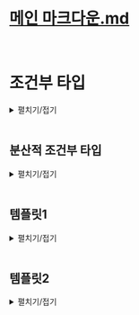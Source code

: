 # [메인 마크다운.md](../README.md)
<br>

# 조건부 타입
<details>
<summary>펼치기/접기</summary>
<br>

자바스크립트의 물음표를 이용한 3항연산자를 이용하여 조건에 따라 타입을 결정하는 독특한 문법이다.

예를들어 number 타입이 string타입을 확장했는가에 대해 참이라면 string을, 거짓이라면 number을 타입으로 적용하는 예제를 작성해보면 아래와 같다.
### 
- src/chapter.ts
  ```ts
  type A = number extends string ? string : number
  ```
타입 A의 결과는 무엇일까?
number 타입은 string 타입을 확장하지 않는다.  
generic 타입 변수를 제한할 때 extends 키워드를 사용하는것 처럼 number는 string타입의 sub타입이 아니다.  
그렇기 때문에 위 조건은 거짓이 되고 결국 타입 A는 number타입이 된다.  
타입 A에 마우스 커서를 올려보면
```
type A = number
```
number타입으로 추론된 조건부 타입의 결과도 바로 확인할 수 있다.  

### 예제1) 조건부 타입 기본 문법 - 객체 타입
먼저 ObjA, ObjB 2개의 객체 타입을 만들어 준다.  
ObjA 객체 타입에는 number타입 프로퍼티 a를 구성하도록 하고, ObjB 객체 타입에는 number타입 프로퍼티 a와 number타입 프로퍼티 b를 구성한다.
- src/chapter.ts
  ```ts
  type ObjA = {
    a: number
  }

  type ObjB = {
    a: number;
    b: number;
  }
  ```
다음으로 ObjB타입이 ObjA 타입을 확장 했는가에 대해 참이라면 number를 거짓이라면 string을 타입으로 적용하는 조건부 타입 식을 type B에 적용한다.
- src/chapter.ts
  ```ts
  type B = ObjB extends ObjA ? number : string
  ```
실제로 ObjB타입은 ObjA타입을 확장한다.  
ObjA타입의 프로퍼티를 ObjB타입이 가지고 있고, 추가적인 프로퍼티를 가지고 있기 때문에 ObjA타입이 수퍼타입이다.  
그렇기 때문에 조건이 참이 되어 타입 B는 number타입이 된다.  

조건부 타입은 이렇게 extends 라는 확장 키워드와 물음표 그리고 세미콜론 연산자를 이용해서 특정 타입이 또 다른 타입을 확장하는지 즉, 앞의 타입이 뒤의 타입의 서브 타입인지 확인해서 참이라면 물음표 뒤의 타입을 거짓이라면 콜론 뒤의 타입을 할당해주는 문법이다.  
조건부 타입은 기본 타입들로만 사용하면 활용할 곳이 많지 않고, 제네릭과 함께 쓸 때 그 위력이 잘 발휘되는 편이다.  

### 예제2) 제네릭과 조건부 타입  
변수 T가 number타입 이라면 string타입이 되도록, 반대로 변수 t가 string타입이라면 number타입이 되도록 만들어 본다.  
이 경우 제네릭을 활용하면 된다.  
타입 변수 T를 갖는 StringNumberSwitch라는 이름의 제네릭 타입을 만들어 준 뒤, T가 number 타입을 확장하는 타입이라면 string타입으로, 반대라면 number타입으로 조건부 타입을 만들어 주도록 한다.  
- src/chapter.ts
  ```ts
  type StringNumberSwitch<T> = T extends number ? string : number
  ```
이때, 타입 변수 T에 number타입이 들어오게 되는 순간 T extends number는 참이 되고 StringNumberSwitch 타입은 string타입이 된다.  
반면, 타입 변수 T에 string타입이 들어오게 됨녀 해당 조건이 거짓이 되어 StringNumberSwitch타입은 number타입이 된다.  
아래와 같이 실제 변수를 선언하여 확인해보도록 한다.  
- src/chapter.ts
  ```ts
  let varA: StringNumberSwitch<number> // let varA: string
  ```
StringNumberSwitch 타입의 타입 변수T에 number타입이 들어왔기 때문에, 조건부 타입의 조건식이 참이되어 변수 varA는 string타입이 된다.

- src/chapter.ts
  ```ts
  let varB: StringNumberSwitch<string> // let varA: number
  ```
StringNumberSwitch 타입의 타입 변수T에 string타입이 들어왔기 때문에, 조건부 타입의 조건식이 거짓이 되어 변수 varB는 number타입이 된다.  
이렇게 제네릭과 함께 조건부 타입을 쓰면 타입을 가변적으로 쓰면서도 논리의 흐름에 따라 타입을 바꿔줄 수 있게 된다.  

### 예제3) 제네릭 함수와 조건부 타입
string타입 매개변수 text를 받아 함수 내부에서 replaceAll 메소드를 이용해서 모든 공백 문자열을 제거한 뒤 반환하는 함수를 구현한다.  
참고로 replaceAll()은 첫번째 인수에 해당하는 모든 문자들을 찾아 두번째 인수로 바꿔주는 자바스크립트 내장 메소드이다.  
- src/chapter.ts
  ```ts
  function removeSpaces(text: string) {
    return text.replaceAll(" ", "")
  }
  ```
removeSpaces() 함수 구현을 완료한 뒤 해당 함수를 호출해본다.  
result 변수에는 공백들이 다 제거된 hiimwinterlood라는 문자열이 저장될것이다.
- src/chapter.ts
  ```ts
  let result = removeSpaces("hi im winterlood") // hiimwinterlood
  console.log(result)
  ```
당연히 해당 함수는 문자열을 반환하니까 removeSpaces함수의 반환값의 타입은 string이고, 변수의 타입도 string이 될것이다.  
```ts
result.toUpperCase()
```
와 같은 string 메소드를 사용해도 문제가 발생하지 않는다.  
이때 removeSpace함수에 매개변수로 undefined나 null값이 들어올 수 있다고 타입을 (text: string|undefined|null)로 변경한다면 오류가 발생하게 된다.  

- src/chapter.ts
  ```ts
  function removeSpacesA(text: string|undefined|null) {
    return text.replaceAll(" ", "") // 'text' is possibly 'null' or 'undefined'.ts(18049)
  }
  ```
text매개변수에 저장된 값이 undefined이나 null일 경우 string의 내장메소드인 replaceAll을 사용할 수 없기 때문이다.  
이 경우 if조건문과 typeof키워드를 통해 text가 string일 경우에만 문자열로 취급을 하고 그게 아닐경우 undefined를 반환하도록 타입을 좁혀 사용할 수 있다.  

- src/chapter.ts
  ```ts
  function removeSpacesB(text: string|undefined|null) {
    if (typeof text === "string") {
      return text.replaceAll(" ", "");
    }
    return undefined;
  }
  ```
그러나 여기서 한가지 문제가 있는게 이렇게 만들 경우 함수 내부에서는 오류가 사라지지만, 반대로 result 변수의 타입이 string 이거나 혹은 undefined가 되기 때문에 result 변수로부터 string의 내장메소드를 사용할 수 없게 된다.  
- src/chapter.ts
  ```ts
  let resultB = removeSpacesB("hi im winterlood") // hiimwinterlood
  resultB.toUpperCase() // [Error] 'resultB' is possibly 'undefined'.ts(18048)
  ```
인수로 문자열 타입의 값을 전달하면, 코드상으로는 누가봐도 첫번째 string 타입 값을 반환하는 return문이 실행될것이기 때문에 당연히 string타입이 들어올것이라고 예측된다.  
하지만 undefined를 반환하는 return문이 추가됬기 때문에 옵셔널 체이닝을 쓴다던지, 타입단언을 해줘야만 정상적으로 수행할 수 있게 되어버렸다.  

- src/chapter.ts
  ```ts
  resultB?.toUpperCase() // 옵셔널 체이닝

  let resultC = removeSpacesB("hi im winterlood") as string // 타입단언
  resultC.toUpperCase()
  ```
바로 이런 상황에 조건부 타입을 이용하여 해당 문제를 해결할 수 있다.  
조건부 타입을 제네릭과 함께 쓸 예정이므로 제네릭 함수로 먼저 만든 뒤, 매개변수의 타입도 T로 정의해주도록 한다.  
반환값의 타입으로는 T가 string타입이라면 string타입의 값을 반환하고, 아니라면 undefined를 반환하도록 조건부 타입 `T extends string ? string : undefined`를 적용한다.

- src/chapter.ts
  ```ts
  function removeSpacesC<T>(text: T): T extends string ? string : undefined {
    if (typeof text === "string") {
      return text.replaceAll(" ", "");
    }
    return undefined;
  }
  let resultD = removeSpacesC("hi im winterlood")
  resultD.toUpperCase()
  ```
이제 removeSpaceC를 호출하여 string타입의 문자열을 전달할 경우, T가 string이 되기 때문에, 반환타입도 string이 되어 result변수의 타입도 string타입으로 추론되면서 string 메소드를 적용해도 오류가 발생하지 않게 된다.  

추가로 매개변수에 string이 아닌 타입의 값을 전달할 경우 반환되는 변수의 타입은 모두 undefined로 추론되게 된다.  

- src/chapter.ts
  ```ts
  let resultE = removeSpacesC(undefined)
  let resultF = removeSpacesC(null)
  let resultG = removeSpacesC(123)
  ```
이렇게 조건부 타입을 함수의 반환값 타입으로 정의하면 조건에 따라 반환값 타입을 원하는 대로 바꿀 수 있기 때문에 편리하다.  
그런데 함수 내부에 오류가 발생한다.  
오류의 원인이 무엇인지 커서를 올려보면 Type 'string' is not assignable to type 'T extends string ? string : undefined'.ts(2322)
string타입은 지금 'T extends string ? string : undefined' 라는 조건부 타입으로 할당할 수 없다 라는 오류이다.
함수 내부에서는 조건부타입의 결과가 어떻게 될지 알 수 없다.  
제네릭을 다룰 때 타입 변수 T는 함수 내부에서는 unknown타입이 된다.  
함수 내부에서는 T에 대한 타입을 모르기 때문에 조건부 타입의 결과를 알 수 없다.  
return문에 as 키워드를 사용하여 any타입으로 단언하여 해결해야 한다.
- src/chapter.ts
  ```ts
  function removeSpacesD<T>(text: T): T extends string ? string : undefined {
    if (typeof text === "string") {
      return text.replaceAll(" ", "") as any;
    }
    return undefined as any;
  }
  let resultH = removeSpacesD("hi im winterlood")
  ```
결과적으로 T extends string ? string : undefined 조건부 타입은 any타입으로 적용된다.
any 타입은 모든 타입과 다 호환되기 때문에 오류가 사라지게 된다.  

무조건 string타입을 반환하기로 약속되어 있는데 타입 단언을 통해 반환값의 타입을 any로 바꿔 반환해버리면 `return 0 as any;`와 같이 숫자를 반환하더라도, any타입으로 적용되기 때문에 조건부 타입이 검사되지 않는다.  

함수 오버로딩을 적용할 경우 해당 문제를 해결할 수 있다.

### 예제4) 제네릭 함수 오버로딩과 조건부 타입
먼저 오버로드 시그니처를 만든 뒤, 구현 시그니처에서 타입 변수들을 모두 지워주고, 매개변수의 타입을 any타입으로 적용한다.
구현 시그니처는 오버로드 시그니처의 타입을 따라가기 때문에 타입 정의를 할 필요가 없다.  
- src/chapter.ts
  ```ts
  function removeSpacesE<T>(text: T): T extends string ? string : undefined;
  function removeSpacesE(text: any) {
    if (typeof text === "string") {
      return text.replaceAll(" ", "");
    }
    return undefined;
  }
  let resultI = removeSpacesE("hi im winterlood")
  resultI.toUpperCase()
  ```
위와같이 구현 시그니처 내부에서 조건부 타입의 결과를 추론할 수 있게 된다.  
조건문 안에서는 타입스크립트가 string을 반환해야 된다는 걸 알게 된다.  
따라서 아래와 같이 0 혹은 null을 반환하여 string타입의 값을 반환하지 않으면 오버로드 시그니처가 문제를 감지해준다.  
- src/chapter.ts
  ```ts
  function removeSpacesF<T>(text: T): T extends string ? string : undefined;
  function removeSpacesF(text: any) {
    if (typeof text === "string") {
      return 0
    }
    return undefined;
  }
  function removeSpacesG<T>(text: T): T extends string ? string : undefined;
  function removeSpacesG(text: any) {
    if (typeof text === "string") {
      return null
    }
    return undefined;
  }
  ```
또한 undefined가 아닌 값을 반환하더라도 문제를 감지하여 보다 완벽하게 타입 정의를 해줄 수 있다.  
- src/chapter.ts
  ```ts
  function removeSpacesH<T>(text: T): T extends string ? string : undefined;
  function removeSpacesH(text: any) {
    if (typeof text === "string") {
      return text.replaceAll(" ", "");
    }
    return 0;
  }
  ```

</details>
<br>


## 분산적 조건부 타입
<details>
<summary>펼치기/접기</summary>
<br>

분산적 조건부 타입 이라는것은 조건부 타입을 유니온과 함께 사용할 때 조건부 타입이 분산적으로 동작하게 업그레이드 되는 문법을 말한다.  

### 예제1) 분산적 조건부 타입 - 기본
아래와 같이 변수 c를 한번 더 선언해 주고, 이번에는 제네릭 타입 변수에 number|string과 같이 유니온 타입을 전달할 경우, 이때부터는 우리가 알던 조건부 타입처럼 동작하지 않게 된다.  
- src/chapter.ts
  ```ts
  let c:StringNumberSwitch<number|string> // let c: string | number
  ```
T가 number|string 유니온 타입이 되면 number|string 유니온 타입은 number와 super의 합집합이 되기 때문에 number타입의 수퍼 타입이 된다.  
따라서 T extends number는 거짓이 된다.  
거짓이기 때문에 변수 c의 타입은 number로 추론되어야 하지만 string|number 타입으로 추론되고 있다.  

이렇게 되는 이유는 조건부 타입에 타입 변수로 유니온 타입을 할당해버리면 그때부터는 일반적인 조건부 타입이 아니라 분산적인 조건부 타입으로 업그레이드 되기 때문이다.  
조건부 타입의 동작 방식이 바뀐다.  
타입 변수에 <number | string>과 같이 유니온 타입을 할당하게 되면 유니온 타입이 그대로 타입 변수에 들어오는게 아니라 한번은 number 한번은 string으로 두 개가 분리되어 들어간다.  
즉, <number | string> 형태의 유니온 타입을 타입 변수에 전달한다는 것은, 한번은 <number> 한번은 <string> 과 같이 두번 전달되는것이다.  
그리고 최종적으로 그 두 개의 타입이 유니온으로 묶이게 되는 것이다.  

이때 StringNumberSwitch타입의 타입변수에<number>를 할당하게 되면 number extends number는 참이기 때문에 결과는 string 타입이 될것이다.
두번째로 StringNumberSwitch 타입의 타입변수에 <string>을 할당하게 되면 string extends number는 거짓이기 때문에 결과는 number타입이 될 것이다.  
이렇게 분리된 두 결과를 유니온으로 묶을 경우 결과는 string|union타입이 되는것이다.  
- src/chapter.ts
  ```ts
  let d: StringNumberSwitch<boolean | number | string> // let d: string | number
  ```
위와같이 StringNumberSwitch 타입의 타입변수에 boolean|number|string 유니온 타입을 전달해 보도록 한다.  
boolean number string 유니온 타입 요소들 각각이 모두 분리되어 조건식에 적용된다.  
StringNumberSwitch<boolean>, StringNumberSwitch<number>, StringNumberSwitch<string>과 같이 3번 적용된다.  
이렇게 분리된 결과들은 다시 유니온으로 묶이게 된다.  
StringNumberSwitch의 타입변수에 boolean을 전달하게 되면 T가 boolean이 되고 boolean extends number는 거짓이기 때문에 number 타입이 된다.  
StringNumberSwitch의 타입변수에 number을 전달하게 되면 T가 number이 되고 number extends number는 참이기 때문에 string 타입이 된다.  
StringNumberSwitch의 타입변수에 string을 전달하게 되면 T가 string이 되고 string extends number는 거짓이기 때문에 number 타입이 된다.  
최종 결과는 number, string, number인데, number가 두번 있을 필요는 없으니까 하나는 사라져서 string | number 유니온 타입으로 결과가 추론된다.   

### 예제2) 분산적 조건부 타입 - 실용
첫번째로는 분산적 조건부 타입의 기능을 이용해서 유니온에서 특정 타입만 제거하는 타입을 만들어 본다.  
제네릭 타입 변수로 T, U 두개를 받도록 하고, T가 U를 확장한다면 never타입을, 확장하지 않는다면 T 타입을 반환하도록 조건부 타입 식을 작성한다.  
- src/chapter.ts
  ```ts
  type Exclude<T, U> = T extends U ? never : T;
  ```
위 조건부 타입 식을 해석해보면 타입 변수 T가 타입 변수 U의 서브타입 이라면 never 결과가 되고, 아니라면 T 자체가 결가가 된다.  
예를들어 변수 e에 Exclude 타입을 적용하고 제네릭 타입 변수 T는 number를, U에는 string을 적용해본다.  
- src/chapter.ts
  ```ts
  let e: Exclude<number, string> // let e: number
  ```
number extends string ? never : number;는 거짓이 되기 때문에 변수 e는 number 타입이 된다.  

두번쨰로 타입변수 T와 U 모두 number타입으로 적용해보자.  
- src/chapter.ts
  ```ts
  let f: Exclude<number, number> // let f: never
  ```
이 경우 number extends number ? never : number;는 참이 되기 때문에 변수 f는 never 타입이 된다.  

#### 실제 응용1
조건부 타입을 이용해서 유니온 타입으로부터 특정 타입만 제거하는 타입을 만들어 본다.  
- src/chapter.ts
  ```ts
  type A = Exclude<number | string | boolean, string>; // type A = number | boolean
  ```
먼저 T에 유니온 타입을 타입 변수에 할당했기 때문에 분산적 조건부 타입이 되었다.  
Exclude<number, string>  
Exclude<string, string>  
Exclude<boolean, string>  
위와 같이 유니온 타입의 각 타입으로 3번 분리가 되었다.  
이렇게 분리 된 타입의 결과들은 최종적으로 유니온 타입으로 묶여야 될 것이다.  
이제 분리된 각 유니온 타입들로 부터 조건부 타입 연산의 결과를 도출해 본다.  
Exclude<number, string>의 경우 `number extends string ? never : number`가 거짓이므로 number 타입이 된다.  
Exclude<string, string>의 경우 `string extends string ? never : string`가 참이므로 never 타입이 된다.  
Exclude<boolean, string>의 경우 `boolean extends string ? never : boolean`가 거짓이므로 boolean 타입이 된다.  
최종 결과는 number, never, number 타입이며 이를 유니온 타입으로 묶게 되면 number | never | boolean 유니온 타입이 된다.   

이때 union 타입에 never 타입이 포함되어 있으면 never는 결국 사라진다.  
집합으로 생각해보면 유니온 타입이라는 것은 타입들 간의 합집합 타입을 만드는 것이다.  
never타입이란 공집합 타입이기 때문에 공집합과 다른 어떤 집합을 합집합 한다는 건 원래 원본 집합인 것이다.  
예를 들어 숫자값들을 포함하는 number라는 집합과, 아무런 요소들도 포함하지 않는 never라는 공집합을 합집합하면 결국 number라는 집합이 된다.  
그렇기 때문에 결과에 never타입이 포함되어 있으면 never타입은 사라지게 되며, 최종 결과는 number | boolean 타입이 된다.  

타입 A에 마우스 커서를 올려보면 `type A = number | boolean` 타입이 되는것을 볼 수 있다.  
Exclude라는 조건부 타입을 만들면, T와 U가 같을 때 never를 반환하게 해서 아에 type을 없애버리고, T와 U가 다를 때 T를 그대로 반환해서 해당 타입을 그대로 적용한다.  
이렇게 분산적인 조건부 타입을 이용해서 특정 유니온 타입으로부터 특정 타입만 제거하는 유니온 타입을 얻어내는 것도 가능하다.  

#### 실제 응용 2
Exclude의 반대 격이 되는 Extract 타입을 만들어 본다.  
제네릭 타입 변수 T와 U를 구성한 뒤, U에 해당하는 타입만 제거하도록 구현해본다.  
예를들어 number | string | boolean 유니온 타입 중 string인 타입만 뽑아내도록 한다.
- src/chapter.ts
  ```ts
  type Extract<T, U> = T extends U ? T : never;
  type B = Extract<number | string | boolean, string>;
  ```
위와같이 분산적 조건부 타입 식을 적용할 경우 타입 B는 U의 타입인 string 타입으로 추론된다.  
과정을 정리해보면 다음과 같다.  
Extract<number, string>  
Extract<string, string>  
Extract<boolean, string>  
위와 같이 유니온 타입의 각 타입으로 3번 분리가 되었다.  
이렇게 분리 된 타입의 결과들은 최종적으로 유니온 타입으로 묶여야 될 것이다.  
이제 분리된 각 유니온 타입들로 부터 조건부 타입 연산의 결과를 도출해 본다.  
Extract<number, string>의 경우 `number extends string ? string : never`가 거짓이므로 never 타입이 된다.  
Extract<string, string>의 경우 `string extends string ? string : never`가 참이므로 string 타입이 된다.  
Extract<boolean, string>의 경우 `boolean extends string ? string : never`가 거짓이므로 never 타입이 된다.  
최종 결과는 never, string, never 타입이며 이를 유니온 타입으로 묶게 되면 string 타입이 된다.   

### 조건부 타입의 분산 방지
조건부 타입이 분산적으로 작동되지 않게 하고 싶다면 extends의 양 옆에 대괄호를 씌워주면 된다.
- src/chapter.ts
  ```ts
  type Example<T, U> = [T] extends [U] ? T : never;
  type C = Example<number | string | boolean, string>;
  ```
위의 결과는 never타입이 된다.  
number | string | boolean의 합집합 유니온 타입은 extends string이 거짓이 되기 때문이다.  
</details>
<br>

## 템플릿1
<details>
<summary>펼치기/접기</summary>
<br>

### 
- src/chapter.ts
  ```ts
  ```

</details>
<br>

## 템플릿2
<details>
<summary>펼치기/접기</summary>
<br>

  ### 템플릿
  <details>
  <summary>펼치기/접기</summary>
  <br>

  ### 
  - src/chapter.ts
    ```ta
    ```

  </details>
  <br>

  ### 템플릿
  <details>
  <summary>펼치기/접기</summary>
  <br>

  </details>
  <br>

</details>
<br>
